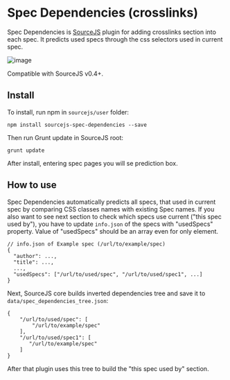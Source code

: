 # Spec Dependencies (crosslinks)

Spec Dependencies is [SourceJS](http://sourcejs.com) plugin for adding crosslinks section into each spec. It predicts used specs through the css selectors used in current spec.

![image](http://monosnap.com/image/gG9KatayyGGg5BxYt3704OIIQHUg0V.png)

Compatible with SourceJS v0.4+.

## Install

To install, run npm in `sourcejs/user` folder:

```
npm install sourcejs-spec-dependencies --save
```

Then run Grunt update in SourceJS root:

```
grunt update
```

After install, entering spec pages you will se prediction box.

## How to use

Spec Dependencies automatically predicts all specs, that used in current spec by comparing CSS classes names with existing Spec names. If you also want to see next section to check which specs use current ("this spec used by"), you have to update `info.json` of the specs with "usedSpecs" property. Value of "usedSpecs" should be an array even for only element.

```
// info.json of Example spec (/url/to/example/spec)
{
  "author": ...,
  "title": ...,
  ...,
  "usedSpecs": ["/url/to/used/spec", "/url/to/used/spec1", ...]
}
```

Next, SourceJS core builds inverted dependencies tree and save it to `data/spec_dependencies_tree.json`:
```
{
    "/url/to/used/spec": [
        "/url/to/example/spec"
    ],
    "/url/to/used/spec1": [
       "/url/to/example/spec"
    ]
}
```

After that plugin uses this tree to build the "this spec used by" section.
